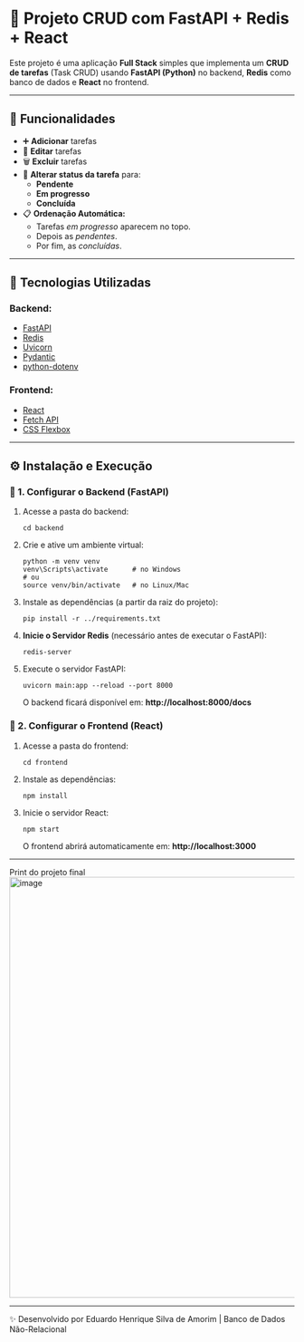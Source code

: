 # 🧠 Projeto CRUD com FastAPI + Redis + React

Este projeto é uma aplicação **Full Stack** simples que implementa um **CRUD de tarefas** (Task CRUD) usando **FastAPI (Python)** no backend, **Redis** como banco de dados e **React** no frontend.

---

## 🚀 Funcionalidades

* ➕ **Adicionar** tarefas
* 📝 **Editar** tarefas
* 🗑️ **Excluir** tarefas
* 🔄 **Alterar status da tarefa** para:
    * **Pendente**
    * **Em progresso**
    * **Concluída**
* 📋 **Ordenação Automática:**
    * Tarefas *em progresso* aparecem no topo.
    * Depois as *pendentes*.
    * Por fim, as *concluídas*.

---

## 🧰 Tecnologias Utilizadas

### Backend:
* [FastAPI](https://fastapi.tiangolo.com/)
* [Redis](https://redis.io/)
* [Uvicorn](https://www.uvicorn.org/)
* [Pydantic](https://docs.pydantic.dev/)
* [python-dotenv](https://pypi.org/project/python-dotenv/)

### Frontend:
* [React](https://react.dev/)
* [Fetch API](https://developer.mozilla.org/docs/Web/API/Fetch_API)
* [CSS Flexbox](https://developer.mozilla.org/docs/Web/CSS/CSS_flexible_box_layout)

---

## ⚙️ Instalação e Execução

### 🔹 1. Configurar o Backend (FastAPI)

1.  Acesse a pasta do backend:
    ```
    cd backend
2.  Crie e ative um ambiente virtual:
    ```
    python -m venv venv
    venv\Scripts\activate      # no Windows
    # ou
    source venv/bin/activate   # no Linux/Mac
3.  Instale as dependências (a partir da raiz do projeto):
    ```
    pip install -r ../requirements.txt
4.  **Inicie o Servidor Redis** (necessário antes de executar o FastAPI):
    ```
    redis-server
5.  Execute o servidor FastAPI:
    ```
    uvicorn main:app --reload --port 8000
    ```
    O backend ficará disponível em: **http://localhost:8000/docs**

### 🔹 2. Configurar o Frontend (React)

1.  Acesse a pasta do frontend:
    ```
    cd frontend
2.  Instale as dependências:
    ```
    npm install
3.  Inicie o servidor React:
    ```
    npm start
    ```
    O frontend abrirá automaticamente em: **http://localhost:3000**

---

Print do projeto final
<img width="829" height="743" alt="image" src="https://github.com/user-attachments/assets/d025b7e1-95b8-479b-9aea-2eefebee1639" />

---
✨ Desenvolvido por Eduardo Henrique Silva de Amorim | Banco de Dados Não-Relacional
